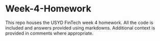 # Week-4-Homework
This repo houses the USYD FinTech week 4 homework. All the code is included and answers provided using markdowns. 
Additional context is provided in comments where appropriate.
